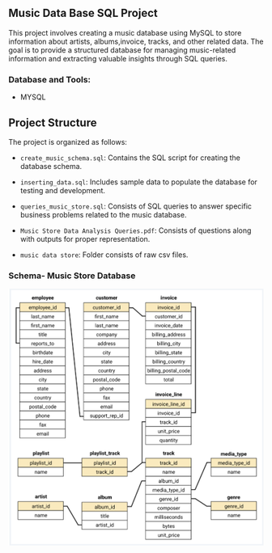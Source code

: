 ## Music Data Base SQL Project

This project involves creating a music database using MySQL to store information about artists, albums,invoice, tracks, and other related data. The goal is to provide a structured database for managing music-related information and extracting valuable insights through SQL queries.

### Database and Tools:

- MYSQL

## Project Structure

The project is organized as follows:

- `create_music_schema.sql`: Contains the SQL script for creating the database schema.

- `inserting_data.sql`: Includes sample data to populate the database for testing and development.

- `queries_music_store.sql`: Consists of SQL queries to answer specific business problems related to the music
 database.

- `Music Store Data Analysis Queries.pdf`: Consists of questions along with outputs for proper representation.

- `music data store`: Folder consists of raw csv files. 

### Schema- Music Store Database

![Schema](https://github.com/navp7/SQL_DA/blob/main/music%20store%20data/schema_diagram.png)